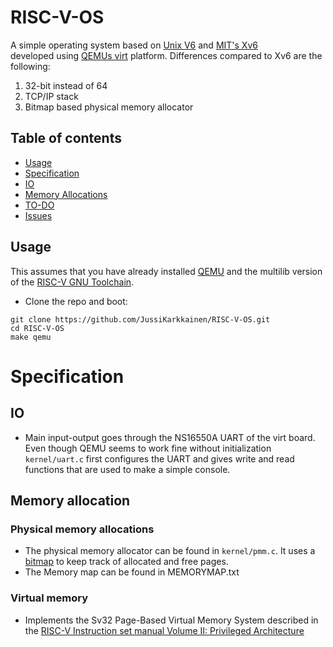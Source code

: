 # RISC-V-OS

A simple operating system based on [Unix V6](https://en.wikipedia.org/wiki/Version_6_Unix) and [MIT's Xv6](https://pdos.csail.mit.edu/6.S081/2020/xv6/book-riscv-rev1.pdf)  
developed using [QEMUs virt](https://www.qemu.org/docs/master/system/riscv/virt.html) platform. Differences compared to Xv6 are the following:
1. 32-bit instead of 64
2. TCP/IP stack
3. Bitmap based physical memory allocator


## Table of contents
- [Usage](https://github.com/JussiKarkkainen/RISC-V-OS#Usage)
- [Specification](https://github.com/JussiKarkkainen/RISC-V-OS#Specification)
- [IO](https://github.com/JussiKarkkainen/RISC-V-OS#io)
- [Memory Allocations](https://github.com/JussiKarkkainen/RISC-V-OS#memory-allocation)
- [TO-DO](https://github.com/JussiKarkkainen/RISC-V-OS#to-do)
- [Issues](https://github.com/JussiKarkkainen/RISC-V-OS#issues)

## Usage
This assumes that you have already installed [QEMU](https://www.qemu.org/download/) and the multilib version
of the [RISC-V GNU Toolchain](https://github.com/riscv-collab/riscv-gnu-toolchain).

- Clone the repo and boot:
```
git clone https://github.com/JussiKarkkainen/RISC-V-OS.git
cd RISC-V-OS 
make qemu
```

# Specification
## IO
- Main input-output goes through the NS16550A UART of the virt board.
  Even though QEMU seems to work fine without initialization ```kernel/uart.c``` first 
  configures the UART and gives write and read functions that are used to make
  a simple console.

## Memory allocation
### Physical memory allocations
- The physical memory allocator can be found in ```kernel/pmm.c```. It uses a [bitmap](https://wiki.osdev.org/Page_Frame_Allocation) 
  to keep track of allocated and free pages. 
- The Memory map can be found in MEMORYMAP.txt
### Virtual memory
- Implements the Sv32 Page-Based Virtual Memory System described in the [RISC-V Instruction set manual Volume II: Privileged Architecture](https://riscv.org/technical/specifications/) 
